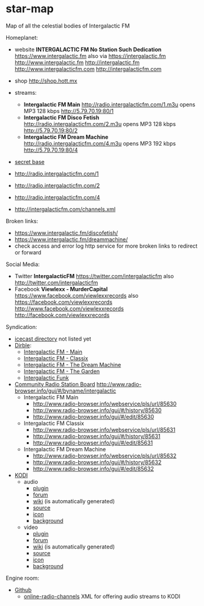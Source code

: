 # star-map
Map of all the celestial bodies of Intergalactic FM

Homeplanet:
* website **INTERGALACTIC FM No Station Such Dedication** https://www.intergalactic.fm also via https://intergalactic.fm http://www.intergalactic.fm http://intergalactic.fm http://www.intergalacticfm.com http://intergalacticfm.com
* shop http://shop.hott.mx 
* streams:
  * **Intergalactic FM Main** http://radio.intergalacticfm.com/1.m3u opens MP3 128 kbps http://5.79.70.19:80/1
  * **Intergalactic FM Disco Fetish** http://radio.intergalacticfm.com/2.m3u opens MP3 128 kbps http://5.79.70.19:80/2
  * **Intergalactic FM Dream Machine** http://radio.intergalacticfm.com/4.m3u opens MP3 192 kbps http://5.79.70.19:80/4
* [secret base](http://intergalacticfm.net/)

* http://radio.intergalacticfm.com/1
* http://radio.intergalacticfm.com/2
* http://radio.intergalacticfm.com/4

* http://intergalacticfm.com/channels.xml

Broken links:
* https://www.intergalactic.fm/discofetish/
* https://www.intergalactic.fm/dreammachine/
* check access and error log http service for more broken links to redirect or forward

Social Media:
* Twitter **IntergalacticFM** https://twitter.com/intergalacticfm also http://twitter.com/intergalacticfm
* Facebook **Viewlexx - MurderCapital** https://www.facebook.com/viewlexxrecords also https://facebook.com/viewlexxrecords http://www.facebook.com/viewlexxrecords http://facebook.com/viewlexxrecords

Syndication:
* [icecast directory](http://dir.xiph.org) not listed yet
* [Dirble](https://dirble.com/):
  * [Intergalactic FM - Main](https://dirble.com/station/intergalactic-fm-murdercapital)
  * [Intergalactic FM - Classix](https://dirble.com/station/intergalactic-fm-intergalactic-classix)
  * [Intergalactic FM - The Dream Machine](https://dirble.com/station/intergalactic-fm-the-dream-machine)
  * [Intergalactic FM - The Garden](https://dirble.com/station/intergalactic-fm-the-garden)
  * [Intergalactic Funk](https://dirble.com/station/intergalactic-funk)
* [Community Radio Station Board](http://www.radio-browser.info) http://www.radio-browser.info/gui/#/byname/intergalactic
  * Intergalactic FM Main
    * http://www.radio-browser.info/webservice/pls/url/85630
    * http://www.radio-browser.info/gui/#/history/85630
    * http://www.radio-browser.info/gui/#/edit/85630
  * Intergalactic FM Classix
    * http://www.radio-browser.info/webservice/pls/url/85631
    * http://www.radio-browser.info/gui/#/history/85631
    * http://www.radio-browser.info/gui/#/edit/85631
  * Intergalactic FM Dream Machine
    * http://www.radio-browser.info/webservice/pls/url/85632
    * http://www.radio-browser.info/gui/#/history/85632
    * http://www.radio-browser.info/gui/#/edit/85632
* [KODI](https://kodi.tv)
  * audio
    * [plugin](https://kodi.tv/addon/music-add-ons-plugins/intergalactic-fm)
    * [forum](https://forum.kodi.tv/showthread.php?tid=257200)
    * [wiki](http://kodi.wiki/view/Add-on:Intergalactic%20FM) (is automatically generated)
    * [source](https://github.com/intergalacticfm/plugin.audio.intergalacticfm)
    * [icon](https://github.com/intergalacticfm/plugin.audio.intergalacticfm/blob/master/icon.png)
    * [background](https://github.com/intergalacticfm/plugin.audio.intergalacticfm/blob/master/fanart.jpg)
  * video
    * [plugin](https://kodi.tv/addon/plugins-video-add-ons/intergalactic-fm-tv)
    * [forum](https://forum.kodi.tv/showthread.php?tid=257201)
    * [wiki](http://kodi.wiki/view/Add-on:Intergalactic%20FM%20TV) (is automatically generated)
    * [source](https://github.com/intergalacticfm/plugin.video.intergalacticfm)
    * [icon](https://github.com/intergalacticfm/plugin.video.intergalacticfm/blob/master/icon.png)
    * [background](https://github.com/intergalacticfm/plugin.video.intergalacticfm/blob/master/fanart.jpg)

Engine room:
* [Github](https://github.com/intergalacticfm)
  * [online-radio-channels](https://github.com/intergalacticfm/online-radio-channels) XML for offering audio streams to KODI

